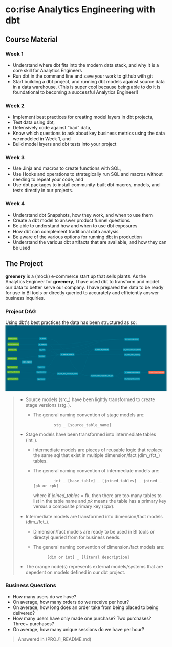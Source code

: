 # co:rise Analytics Engineering with dbt

## Course Material

### Week 1
* Understand where dbt fits into the modern data stack, and why it is a core skill for Analytics Engineers
* Run dbt in the command line and save your work to github with git
* Start building a dbt project, and running dbt models against source data in a data warehouse. (This is super cool because being able to do it is foundational to becoming a successful Analytics Engineer!)

### Week 2
* Implement best practices for creating model layers in dbt projects,
* Test data using dbt,
* Defensively code against “bad” data,
* Know which questions to ask about key business metrics using the data we modeled in Week 1, and
* Build model layers and dbt tests into your project

### Week 3
* Use Jinja and macros to create functions with SQL,
* Use Hooks and operations to strategically run SQL and macros without needing to repeat your code, and
* Use dbt packages to install community-built dbt macros, models, and tests 
directly in our projects.

### Week 4
* Understand dbt Snapshots, how they work, and when to use them
* Create a dbt model to answer product funnel questions
* Be able to understand how and when to use dbt exposures
* How dbt can complement traditional data analysis
* Be aware of the various options for running dbt in production
* Understand the various dbt artifacts that are available, and how they can be used

## The Project

**greenery** is a (mock) e-commerce start up that sells plants. As the Analytics Engineer for **greenery**, I have used dbt to transform and model our data to better serve our company. I have prepared the data to be ready for use in BI tools or directly queried to accurately and efficiently answer business inquiries. 

### Project DAG
Using dbt's best practices the data has been structured as so:
![greenery dag](Greenery_DAG.png)

> * Source models (src_) have been lightly transformed to create stage versions (stg_).
>   * The general naming convention of stage models are:
>
>                  stg _ [source_table_name]
> * Stage models have been transformed into intermediate tables (int_). 
>   * Intermediate models are pieces of reusable logic that replace the same sql that exist in multiple dimension/fact (dim_/fct_) tables. 
>   * The general naming convention of intermediate models are: 
> 
>                  int _ [base_table] _ [joined_tables] _ joined _ [pk or cpk]
> 
>      where if *joined_tables*  = fk, then there are too many tables to list in the table name and *pk* means the table has a primary key versus a composite primary key (*cpk*).
> * Intermediate models are transformed into dimension/fact models (dim_/fct_).
>   * Dimension/fact models are ready to be used in BI tools or directyl queried from for business needs.
>   * The general naming convention of dimension/fact models are: 
> 
>               [dim or int] _ [literal description]
> * The orange node(s) represents external models/systems that are depedent on models defined in our dbt project.

### Business Questions

* How many users do we have?
* On average, how many orders do we receive per hour?
* On average, how long does an order take from being placed to being delivered?
* How many users have only made one purchase? Two purchases? Three+ purchases?
* On average, how many unique sessions do we have per hour?
> Answered in (PROJ1_README.md)